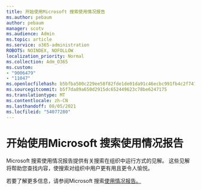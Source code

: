 ```yaml
---
title: 开始使用Microsoft 搜索使用情况报告
ms.author: pebaum
author: pebaum
manager: scotv
ms.audience: Admin
ms.topic: article
ms.service: o365-administration
ROBOTS: NOINDEX, NOFOLLOW
localization_priority: Normal
ms.collection: Adm_O365
ms.custom:
- "9006479"
- "11047"
ms.openlocfilehash: b5bfba500c229ee58f82fde1de01da91c46ecbc991fb4c2f7418b0dc3bf141e5
ms.sourcegitcommit: b5f7da89a650d2915dc652449623c78be6247175
ms.translationtype: MT
ms.contentlocale: zh-CN
ms.lasthandoff: 08/05/2021
ms.locfileid: "54077280"
---
```

# <a name="get-started-with-using-microsoft-search-usage-reports"></a>开始使用Microsoft 搜索使用情况报告

Microsoft 搜索使用情况报告提供有关搜索在组织中运行方式的见解。 这些见解将帮助您查找内容，使搜索对组织中用户更有用且更令人愉悦。

若要了解更多信息，请参阅Microsoft 搜索[使用情况报告。](https://go.microsoft.com/fwlink/?linkid=2152048)
